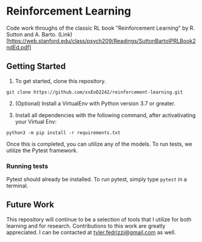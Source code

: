 # Reinforcement Learning

Code work throughs of the classic RL book "Reinforcement Learning"
by R. Sutton and A. Barto. (Link)[https://web.stanford.edu/class/psych209/Readings/SuttonBartoIPRLBook2ndEd.pdf]

## Getting Started
1. To get started, clone this repository.
```
git clone https://github.com/xxEoD2242/reinforcement-learning.git
```
2. (Optional) Install a VirtualEnv with Python version 3.7 or greater.

3. Install all dependencies with the following command, after activativating
your Virtual Env:
```
python3 -m pip install -r requirements.txt
```

Once this is completed, you can utilize any of the models. To run tests, we
utilize the Pytest framework.

### Running tests
Pytest should already be installed. To run pytest, simply type `pytest` in
a terminal.

## Future Work
This repository will continue to be a selection of tools that I utilize for
both learning and for research. Contributions to this work are greatly
appreciated. I can be contacted at tyler.fedrizzi@gmail.com as well.

